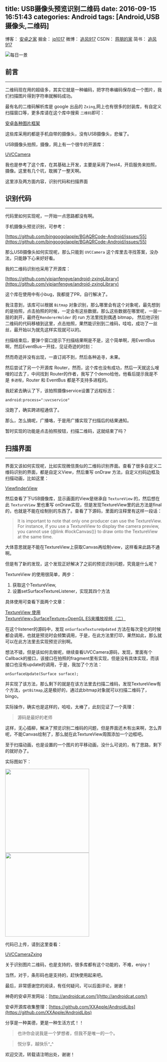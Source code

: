 title: USB摄像头预览识别二维码
date: 2016-09-15 16:51:43
categories: Android
tags: [Android,USB摄像头,二维码]
---

博客：	[安卓之家](http://jp1017.github.io/)
掘金：	[jp1017](http://gold.xitu.io/user/5675e9d560b2f42a127e4916)
微博：	[追风917](http://weibo.com/1321395433/profile?topnav=1&wvr=6)
CSDN：	[蒋朋的家](http://blog.csdn.net/u010331406)
简书：	[追风917](http://www.jianshu.com/users/8cb49b5ad78b/latest_articles)

![每日一景](https://drscdn.500px.org/photo/114230539/m%3D2048/6ebd8909ba23a7570389e1ecc5ab39ac)


## 前言
---

二维码现在用的超级多，其实它就是一种编码，把字符串编码保存成一个图片，我们扫描图片得到字符串就解码成功。

最有名的二维码解析库是 google 出品的 `Zxing`,网上也有很多的封装库，有自定义扫描窗口等，更多库请在这个库中搜索 `二维码`即可：

[安卓各种图片框架](https://github.com/XXApple/AndroidLibs/tree/master/%E5%9B%BE%E7%89%87%E6%A1%86%E6%9E%B6Image)

这些库采用的都是手机自带的摄像头，没有USB摄像头，悲催了。

USB摄像头拍照，摄像，网上有一个很牛的开源库：

[UVCCamera](https://github.com/saki4510t/UVCCamera)

我也是参考了这个库，在其基础上开发，主要是采用了test4，开启服务来拍照，摄像。这里有几个坑，耽搁了一整天啊。

这里涉及两方面内容，识别代码和扫描界面

<!--more-->

## 识别代码
---

代码里如何实现呢，一开始一点思路都没有啊。

手机摄像头预览识别，可参考：

[https://github.com/bingoogolapple/BGAQRCode-Android/issues/55](https://github.com/bingoogolapple/BGAQRCode-Android/issues/55)

那么USB摄像头如何实现呢，那么只能到 `UVCCamera` 这个库里去寻找答案，没办法，只能静下心来好好看。

我的二维码识别也采用了开源库：

[https://github.com/yipianfengye/android-zxingLibrary](https://github.com/yipianfengye/android-zxingLibrary)

这个库在使用中有小bug，我都提了PR，自行解决了。

我注意到，该库可以根据 `Bitmap` 对象识别，那么哪里会有这个对象呢，最先想到的是拍照，点击拍照的时候，一定会有这些数据，那么这些数据在哪里呢，一层一层的剥开，最终在`RendererHolder` 的 run 方法里找到偶遇 bitmap， 然后他识别二维码的代码移植到这里，点击拍照，果然能识别到二维码，哇哈，成功了一丝丝，最开始以为就先这样实现就可以的。

扫描结束后，要弹个窗口提示下扫描结果啊是不是，这个简单啊，用EventBus啊，然后EventBus一开挂，见证奇迹的时刻：

然而奇迹并没有出现，一直订阅不到，然后各种追寻，未果。

然后尝试了另一个开源库 Router，然而，这个库也没有成功，然后一天就这么嗖嗖的过去了，中间找到 Router的作者，我写了个demo给他，他看后提示我是不是 `多进程`，Router 和 EventBus 都是不支持多进程的。

我赶紧去确认了下，该拍照摄像service设置了远程标志：

```
android:process=":uvcservice"
```

没跑了，确实跨进程通信了。

那么，怎么搞呢，广播咯，于是用广播实现了扫描后的结果通知。

暂时实现的功能是点击拍照按钮，扫描二维码，这就结束了吗？

## 扫描界面
---

界面又该如何实现呢，比如实现微信类似的二维码识别界面。查看了很多自定义二维码识别的界面，都是自定义View，然后重写 onDraw 方法，自定义扫码边框及扫描动画，比如这里：

[ViewfinderView](https://github.com/yipianfengye/android-zxingLibrary/blob/master/lib-zxing/src/main/java/com/uuzuche/lib_zxing/view/ViewfinderView.java)

然后查看了下USB摄像库，显示画面的View是继承自 `TextureView` 的，然后想在此 `TextureView` 里也重写 onDraw实现，但是发现TextureView里的此方法是final的，也就是不能在绘制别的东西了。查看了下源码，里面的注释里有这样一段话：

> It is important to note that only one producer can use the TextureView.
For instance, if you use a TextureView to display the camera preview, you
cannot use {@link #lockCanvas()} to draw onto the TextureView at the same
time.

大体意思就是不能在TextureView上获取Canvas再绘制view，这样看来此路不通啊。

但是有了新的发现，这个发现正好解决了之前的预览识别问题，究竟是什么呢？

TextureView 的使用很简单，两步：

1. 获取这个TextureView,
2. 设置setSurfaceTextureListener，实现其四个方法

具体使用可查看下面两个文章：

[TextureView 使用](http://blog.csdn.net/elinavampire/article/details/51690991)
[TextureView+SurfaceTexture+OpenGL ES来播放视频（二）](http://www.jianshu.com/p/b2d949ab1a1a)

在这个listener的源码中，发现 `onSurfaceTextureUpdated` 方法在每次变化的时候都会调用，也就是预览时会频繁调用，于是，在此方法里打印，果然如此，那么就可以在此方法里去实现预览识别啊。

想法不错，但是该如何去做呢，继续查看UVCCamera源码，发现，里面有个Callback的接口，该接口在拍照的fragment里有实现，但是没有具体实现，而该接口也没有update的调用，于是，我加了个方法：

`onSurfaceUpdate(Surface surface);`

并实现了该方法，那么剩下的就是在该方法里去扫描二维码，发现TextureView有个方法，`getBitmap`,这是极好的，通过此bitmap对象就可以扫描二维码了，bingo。

实际操作，确实也是这样的，哈哈，太棒了，此刻见证了一个真理：

>源码是最好的老师

这样，无心插柳，解决了预览识别二维码的问题，但是界面还木有出来啊，怎么弄呢，不能Canvas绘制了，那么就在此TextureView周围添加一个边框吧。

至于扫描动画，也是设置的一个图片的平移动画，没什么可说的，有了思路，剩下的就好办了。

实际图如下：

<img src="https://raw.githubusercontent.com/jp1017/UVCCameraZxing/master/1.png" width="270"/> <img src="https://raw.githubusercontent.com/jp1017/UVCCameraZxing/master/2.png" width="270"/> 

代码已上传，请到这里查看：

[UVCCameraZxing](https://github.com/jp1017/UVCCameraZxing)

关于识别图片二维码，也是支持的，很多库都有这个功能的，不难，enjoy！

当然，对于，条形码也是支持的，赶快使用起来吧。


最后，非常感谢您的阅读，有任何疑问，可以后面评论，谢谢！

神奇的安卓开发网站：[http://androidcat.com/](http://androidcat.com/)

安卓开源库收集整理：[https://github.com/XXApple/AndroidLibs](https://github.com/XXApple/AndroidLibs)

分享是一种美德，更是一种生活方式！！

>也许你会说我是一个梦想者，但我不是唯一的一个。

>悦分享，越快乐^_^

欢迎交流，转载请注明出处，谢谢！